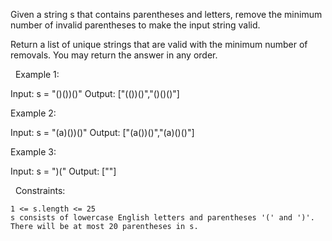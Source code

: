 Given a string s that contains parentheses and letters, remove the minimum number of invalid parentheses to make the input string valid.

Return a list of unique strings that are valid with the minimum number of removals. You may return the answer in any order.

 
Example 1:

Input: s = "()())()"
Output: ["(())()","()()()"]


Example 2:

Input: s = "(a)())()"
Output: ["(a())()","(a)()()"]


Example 3:

Input: s = ")("
Output: [""]


 
Constraints:


	1 <= s.length <= 25
	s consists of lowercase English letters and parentheses '(' and ')'.
	There will be at most 20 parentheses in s.

